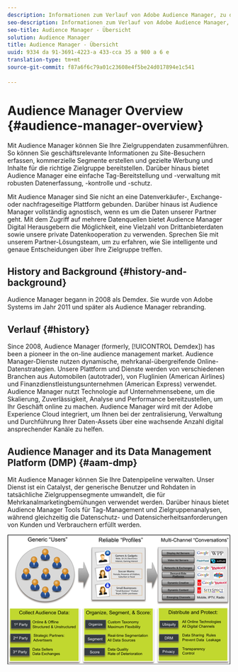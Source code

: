 ```yaml
---
description: Informationen zum Verlauf von Adobe Audience Manager, zu den erfassten Daten, zur Segmentierung, zu Berichten und vieles mehr.
seo-description: Informationen zum Verlauf von Adobe Audience Manager, zu den erfassten Daten, zur Segmentierung, zu Berichten und vieles mehr.
seo-title: Audience Manager - Übersicht
solution: Audience Manager
title: Audience Manager - Übersicht
uuid: 9334 da 91-3691-4223-a 433-cca 35 a 980 a 6 e
translation-type: tm+mt
source-git-commit: f87a6f6c79a01c23608e4f5be24d017894e1c541

---
```



# Audience Manager Overview {#audience-manager-overview}

Mit Audience Manager können Sie Ihre Zielgruppendaten zusammenführen. So können Sie geschäftsrelevante Informationen zu Site-Besuchern erfassen, kommerzielle Segmente erstellen und gezielte Werbung und Inhalte für die richtige Zielgruppe bereitstellen. Darüber hinaus bietet Audience Manager eine einfache Tag-Bereitstellung und -verwaltung mit robusten Datenerfassung, -kontrolle und -schutz.

Mit Audience Manager sind Sie nicht an eine Datenverkäufer-, Exchange- oder nachfrageseitige Plattform gebunden. Darüber hinaus ist Audience Manager vollständig agnostisch, wenn es um die Daten unserer Partner geht. Mit dem Zugriff auf mehrere Datenquellen bietet Audience Manager Digital Herausgebern die Möglichkeit, eine Vielzahl von Drittanbieterdaten sowie unsere private Datenkooperation zu verwenden. Sprechen Sie mit unserem Partner-Lösungsteam, um zu erfahren, wie Sie intelligente und genaue Entscheidungen über Ihre Zielgruppe treffen.

## History and Background {#history-and-background}

Audience Manager begann in 2008 als Demdex. Sie wurde von Adobe Systems im Jahr 2011 und später als Audience Manager rebranding.

<!-- 

c_history_and_background.xml

 -->

## Verlauf {#history}

Since 2008, Audience Manager (formerly, [!UICONTROL Demdex]) has been a pioneer in the on-line audience management market. Audience Manager-Dienste nutzen dynamische, mehrkanal-übergreifende Online-Datenstrategien. Unsere Plattform und Dienste werden von verschiedenen Branchen aus Automobilen (autotrader), von Fluglinien (American Airlines) und Finanzdienstleistungsunternehmen (American Express) verwendet. Audience Manager nutzt Technologie auf Unternehmensebene, um die Skalierung, Zuverlässigkeit, Analyse und Performance bereitzustellen, um Ihr Geschäft online zu machen. Audience Manager wird mit der Adobe Experience Cloud integriert, um Ihnen bei der zentralisierung, Verwaltung und Durchführung Ihrer Daten-Assets über eine wachsende Anzahl digital ansprechender Kanäle zu helfen.

## Audience Manager and its Data Management Platform (DMP) {#aam-dmp}

Mit Audience Manager können Sie Ihre Datenpipeline verwalten. Unser Dienst ist ein Catalyst, der generische Benutzer und Rohdaten in tatsächliche Zielgruppensegmente umwandelt, die für Mehrkanalmarketingbemühungen verwendet werden. Darüber hinaus bietet Audience Manager Tools für Tag-Management und Zielgruppenanalysen, während gleichzeitig die Datenschutz- und Datensicherheitsanforderungen von Kunden und Verbrauchern erfüllt werden.

![](assets/am_overview_80.png)

